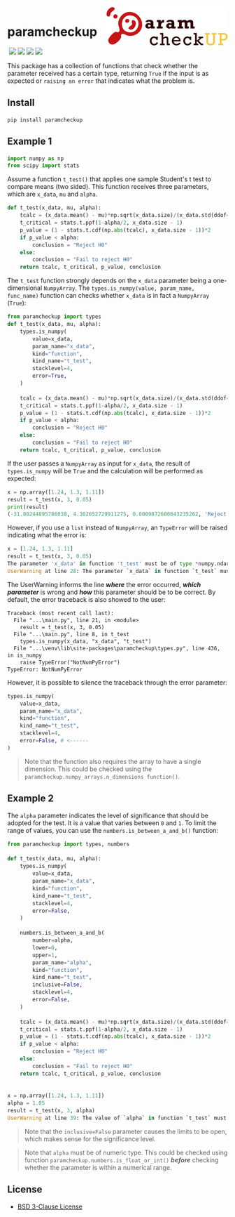 <img src="https://raw.githubusercontent.com/puzzle-in-a-mug/paramcheckup/main/docs/_static/logo.png" align="right" />

# paramcheckup

<img srd="https://img.shields.io/badge/Python-FFD43B?style=for-the-badge&logo=python&logoColor=blue"> <img src="https://img.shields.io/badge/numpy-%23013243.svg?style=for-the-badge&logo=numpy&logoColor=white"> <img src="https://img.shields.io/badge/Pandas-2C2D72?style=for-the-badge&logo=pandas&logoColor=white"> <img src="https://img.shields.io/badge/Matplotlib-%23ffffff.svg?style=for-the-badge&logo=Matplotlib&logoColor=black"> <img src="https://img.shields.io/badge/License-BSD%203--Clause-blue.svg">

This package has a collection of functions that check whether the parameter received has a certain type, returning ``True`` if the input is as expected or ``raising an error`` that indicates what the problem is.



## Install

```
pip install paramcheckup
```



## Example 1


```python
import numpy as np
from scipy import stats
```

Assume a function ``t_test()`` that applies one sample Student's t test to compare means (two sided). This function receives three parameters, which are ``x_data``, ``mu`` and ``alpha``.

```python
def t_test(x_data, mu, alpha):
    tcalc = (x_data.mean() - mu)*np.sqrt(x_data.size)/(x_data.std(ddof=1))
    t_critical = stats.t.ppf(1-alpha/2, x_data.size - 1)
    p_value = (1 - stats.t.cdf(np.abs(tcalc), x_data.size - 1))*2
    if p_value < alpha:
        conclusion = "Reject H0"
    else:
        conclusion = "Fail to reject H0"
    return tcalc, t_critical, p_value, conclusion
```

The ``t_test`` function strongly depends on the ``x_data`` parameter being a one-dimensional ``NumpyArray``. The ``types.is_numpy(value, param_name, func_name)`` function can checks whether ``x_data`` is in fact a ``NumpyArray`` (``True``):



```python
from paramcheckup import types
def t_test(x_data, mu, alpha):
    types.is_numpy(
        value=x_data,
        param_name="x_data",
        kind="function",
        kind_name="t_test",
        stacklevel=4,
        error=True,
    )
    
    tcalc = (x_data.mean() - mu)*np.sqrt(x_data.size)/(x_data.std(ddof=1))
    t_critical = stats.t.ppf(1-alpha/2, x_data.size - 1)
    p_value = (1 - stats.t.cdf(np.abs(tcalc), x_data.size - 1))*2
    if p_value < alpha:
        conclusion = "Reject H0"
    else:
        conclusion = "Fail to reject H0"
    return tcalc, t_critical, p_value, conclusion
```

If the user passes a ``NumpyArray`` as input for ``x_data``, the result of ``types.is_numpy`` will be ``True`` and the calculation will be performed as expected:

```python
x = np.array([1.24, 1.3, 1.11])
result = t_test(x, 3, 0.05)
print(result)
(-31.80244895786038, 4.302652729911275, 0.0009872686643235262, 'Reject H0')
```

However, if you use a ``list`` instead of ``NumpyArray``, an ``TypeError`` will be raised indicating what the error is:

```python
x = [1.24, 1.3, 1.11]
result = t_test(x, 3, 0.05)
The parameter 'x_data' in function 't_test' must be of type *numpy.ndarray*, but its type is *list*.
UserWarning at line 28: The parameter `x_data` in function `t_test` must be of type `numpy.ndarray`, but its type is `list`.
```

The UserWarning informs the line ***where*** the error occurred, ***which parameter*** is wrong and ***how*** this parameter should be to be correct. By default, the error traceback is also showed to the user:

```
Traceback (most recent call last):
  File "...\main.py", line 21, in <module>
    result = t_test(x, 3, 0.05)
  File "...\main.py", line 8, in t_test
    types.is_numpy(x_data, "x_data", "t_test")
  File "...\venv\lib\site-packages\paramcheckup\types.py", line 436, in is_numpy
    raise TypeError("NotNumPyError")
TypeError: NotNumPyError
```

However, it is possible to silence the traceback through the error parameter:

```python
types.is_numpy(
    value=x_data,
    param_name="x_data",
    kind="function",
    kind_name="t_test",
    stacklevel=4,
    error=False, # <------
)
```

> Note that the function also requires the array to have a single dimension. This could be checked using the ``paramcheckup.numpy_arrays.n_dimensions function()``. 

## Example 2

The ``alpha`` parameter indicates the level of significance that should be adopted for the test. It is a value that varies between ``0`` and ``1``. To limit the range of values, you can use the ``numbers.is_between_a_and_b()`` function:

```python
from paramcheckup import types, numbers

def t_test(x_data, mu, alpha):
    types.is_numpy(
        value=x_data,
        param_name="x_data",
        kind="function",
        kind_name="t_test",
        stacklevel=4,
        error=False,
    )

    numbers.is_between_a_and_b(
        number=alpha,
        lower=0,
        upper=1,
        param_name="alpha",
        kind="function",
        kind_name="t_test",
        inclusive=False,
        stacklevel=4,
        error=False,
    )

    tcalc = (x_data.mean() - mu)*np.sqrt(x_data.size)/(x_data.std(ddof=1))
    t_critical = stats.t.ppf(1-alpha/2, x_data.size - 1)
    p_value = (1 - stats.t.cdf(np.abs(tcalc), x_data.size - 1))*2
    if p_value < alpha:
        conclusion = "Reject H0"
    else:
        conclusion = "Fail to reject H0"
    return tcalc, t_critical, p_value, conclusion


x = np.array([1.24, 1.3, 1.11])
alpha = 1.05
result = t_test(x, 3, alpha)
UserWarning at line 39: The value of `alpha` in function `t_test` must be within the range of `0 < number < 1`, but it is `1.05`.
```


> Note that the ``inclusive=False`` parameter causes the limits to be open, which makes sense for the significance level.

> Note that ``alpha`` must be of numeric type. This could be checked using function ``paramcheckup.numbers.is_float_or_int()`` ***before*** checking whether the parameter is within a numerical range.


## License

- [BSD 3-Clause License](https://github.com/puzzle-in-a-mug/paramcheckup/blob/main/LICENSE)




